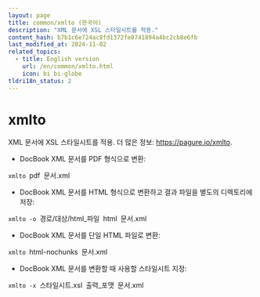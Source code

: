 ```yaml
---
layout: page
title: common/xmlto (한국어)
description: "XML 문서에 XSL 스타일시트를 적용."
content_hash: b7b1c6e724ac8fd1372fe0741894a4bc2cb8e6fb
last_modified_at: 2024-11-02
related_topics:
  - title: English version
    url: /en/common/xmlto.html
    icon: bi bi-globe
tldri18n_status: 2
---
```

# xmlto

XML 문서에 XSL 스타일시트를 적용.
더 많은 정보: <https://pagure.io/xmlto>.

- DocBook XML 문서를 PDF 형식으로 변환:

`xmlto `<span class="tldr-var badge badge-pill bg-dark-lm bg-white-dm text-white-lm text-dark-dm font-weight-bold">pdf</span>` `<span class="tldr-var badge badge-pill bg-dark-lm bg-white-dm text-white-lm text-dark-dm font-weight-bold">문서.xml</span>

- DocBook XML 문서를 HTML 형식으로 변환하고 결과 파일을 별도의 디렉토리에 저장:

`xmlto -o `<span class="tldr-var badge badge-pill bg-dark-lm bg-white-dm text-white-lm text-dark-dm font-weight-bold">경로/대상/html_파일</span>` `<span class="tldr-var badge badge-pill bg-dark-lm bg-white-dm text-white-lm text-dark-dm font-weight-bold">html</span>` `<span class="tldr-var badge badge-pill bg-dark-lm bg-white-dm text-white-lm text-dark-dm font-weight-bold">문서.xml</span>

- DocBook XML 문서를 단일 HTML 파일로 변환:

`xmlto `<span class="tldr-var badge badge-pill bg-dark-lm bg-white-dm text-white-lm text-dark-dm font-weight-bold">html-nochunks</span>` `<span class="tldr-var badge badge-pill bg-dark-lm bg-white-dm text-white-lm text-dark-dm font-weight-bold">문서.xml</span>

- DocBook XML 문서를 변환할 때 사용할 스타일시트 지정:

`xmlto -x `<span class="tldr-var badge badge-pill bg-dark-lm bg-white-dm text-white-lm text-dark-dm font-weight-bold">스타일시트.xsl</span>` `<span class="tldr-var badge badge-pill bg-dark-lm bg-white-dm text-white-lm text-dark-dm font-weight-bold">출력_포맷</span>` `<span class="tldr-var badge badge-pill bg-dark-lm bg-white-dm text-white-lm text-dark-dm font-weight-bold">문서.xml</span>
